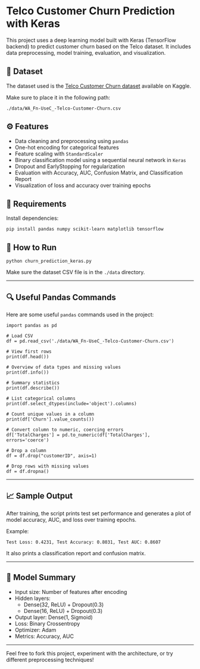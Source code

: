 # Telco Customer Churn Prediction with Keras

This project uses a deep learning model built with Keras (TensorFlow backend) to predict customer churn based on the Telco dataset. It includes data preprocessing, model training, evaluation, and visualization.

## 📂 Dataset

The dataset used is the [Telco Customer Churn dataset](https://www.kaggle.com/datasets/blastchar/telco-customer-churn) available on Kaggle.

Make sure to place it in the following path:
```
./data/WA_Fn-UseC_-Telco-Customer-Churn.csv
```

## ⚙️ Features

- Data cleaning and preprocessing using `pandas`
- One-hot encoding for categorical features
- Feature scaling with `StandardScaler`
- Binary classification model using a sequential neural network in `Keras`
- Dropout and EarlyStopping for regularization
- Evaluation with Accuracy, AUC, Confusion Matrix, and Classification Report
- Visualization of loss and accuracy over training epochs

## 🧪 Requirements

Install dependencies:

```
pip install pandas numpy scikit-learn matplotlib tensorflow
```

## 🚀 How to Run

```
python churn_prediction_keras.py
```

Make sure the dataset CSV file is in the `./data` directory.

---

## 🔍 Useful Pandas Commands

Here are some useful `pandas` commands used in the project:

```
import pandas as pd

# Load CSV
df = pd.read_csv('./data/WA_Fn-UseC_-Telco-Customer-Churn.csv')

# View first rows
print(df.head())

# Overview of data types and missing values
print(df.info())

# Summary statistics
print(df.describe())

# List categorical columns
print(df.select_dtypes(include='object').columns)

# Count unique values in a column
print(df['Churn'].value_counts())

# Convert column to numeric, coercing errors
df['TotalCharges'] = pd.to_numeric(df['TotalCharges'], errors='coerce')

# Drop a column
df = df.drop("customerID", axis=1)

# Drop rows with missing values
df = df.dropna()
```

---

## 📈 Sample Output

After training, the script prints test set performance and generates a plot of model accuracy, AUC, and loss over training epochs.

Example:
```
Test Loss: 0.4231, Test Accuracy: 0.8031, Test AUC: 0.8607
```

It also prints a classification report and confusion matrix.

---

## 🧠 Model Summary

- Input size: Number of features after encoding
- Hidden layers: 
  - Dense(32, ReLU) + Dropout(0.3)
  - Dense(16, ReLU) + Dropout(0.3)
- Output layer: Dense(1, Sigmoid)
- Loss: Binary Crossentropy
- Optimizer: Adam
- Metrics: Accuracy, AUC

---

Feel free to fork this project, experiment with the architecture, or try different preprocessing techniques!

